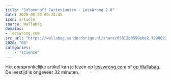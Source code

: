 ```yaml
---
title: "Solomonoff Cartesianism - LessWrong 2.0"
date: 2020-08-20 09:24:45
icon: article
source: Wallabag
domains:
- lesswrong.com
src_url: "https://wallabag.sanderdorigo.nl/share/65812b0599ebe2.79980230"
2020: "08"
categories:
    - "science"
---
```

Het oorspronkelijke artikel kan je lezen op [lesswrong.com](https://www.lesswrong.com/posts/AszKwKyhBPZAnCstA/solomonoff-cartesianism) of [op Wallabag](https://wallabag.sanderdorigo.nl/share/65812b0599ebe2.79980230). De leestijd is ongeveer 32 minuten.